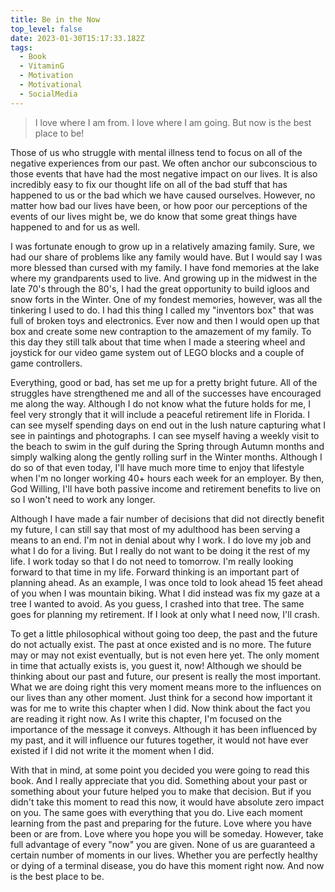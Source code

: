 ```yaml
---
title: Be in the Now
top_level: false
date: 2023-01-30T15:17:33.182Z
tags:
  - Book
  - VitaminG
  - Motivation
  - Motivational
  - SocialMedia
---
```

> I love where I am from. I love where I am going. But now is the best place to be!

Those of us who struggle with mental illness tend to focus on all of the negative experiences from our past. We often anchor our subconscious to those events that have had the most negative impact on our lives. It is also incredibly easy to fix our thought life on all of the bad stuff that has happened to us or the bad which we have caused ourselves. However, no matter how bad our lives have been, or how poor our perceptions of the events of our lives might be, we do know that some great things have happened to and for us as well.

I was fortunate enough to grow up in a relatively amazing family. Sure, we had our share of problems like any family would have. But I would say I was more blessed than cursed with my family. I have fond memories at the lake where my grandparents used to live. And growing up in the midwest in the late 70's through the 80's, I had the great opportunity to build igloos and snow forts in the Winter. One of my fondest memories, however, was all the tinkering I used to do. I had this thing I called my "inventors box" that was full of broken toys and electronics. Ever now and then I would open up that box and create some new contraption to the amazement of my family. To this day they still talk about that time when I made a steering wheel and joystick for our video game system out of LEGO blocks and a couple of game controllers.

Everything, good or bad, has set me up for a pretty bright future. All of the struggles have strengthened me and all of the successes have encouraged me along the way. Although I do not know what the future holds for me, I feel very strongly that it will include a peaceful retirement life in Florida. I can see myself spending days on end out in the lush nature capturing what I see in paintings and photographs. I can see myself having a weekly visit to the beach to swim in the gulf during the Spring through Autumn months and simply walking along the gently rolling surf in the Winter months. Although I do so of that even today, I'll have much more time to enjoy that lifestyle when I'm no longer working 40+ hours each week for an employer. By then, God Willing, I'll have both passive income and retirement benefits to live on so I won't need to work any longer.

Although I have made a fair number of decisions that did not directly benefit my future, I can still say that most of my adulthood has been serving a means to an end. I'm not in denial about why I work. I do love my job and what I do for a living. But I really do not want to be doing it the rest of my life. I work today so that I do not need to tomorrow. I'm really looking forward to that time in my life. Forward thinking is an important part of planning ahead. As an example, I was once told to look ahead 15 feet ahead of you when I was mountain biking. What I did instead was fix my gaze at a tree I wanted to avoid. As you guess, I crashed into that tree. The same goes for planning my retirement. If I look at only what I need now, I'll crash.

To get a little philosophical without going too deep, the past and the future do not actually exist. The past at once existed and is no more. The future may or may not exist eventually, but is not even here yet. The only moment in time that actually exists is, you guest it, now! Although we should be thinking about our past and future, our present is really the most important. What we are doing right this very moment means more to the influences on our lives than any other moment. Just think for a second how important it was for me to write this chapter when I did. Now think about the fact you are reading it right now. As I write this chapter, I'm focused on the importance of the message it conveys. Although it has been influenced by my past, and it will influence our futures together, it would not have ever existed if I did not write it the moment when I did.

With that in mind, at some point you decided you were going to read this book. And I really appreciate that you did. Something about your past or something about your future helped you to make that decision. But if you didn't take this moment to read this now, it would have absolute zero impact on you. The same goes with everything that you do. Live each moment learning from the past and preparing for the future. Love where you have been or are from. Love where you hope you will be someday. However, take full advantage of every "now" you are given. None of us are guaranteed a certain number of moments in our lives. Whether you are perfectly healthy or dying of a terminal disease, you do have this moment right now. And now is the best place to be.